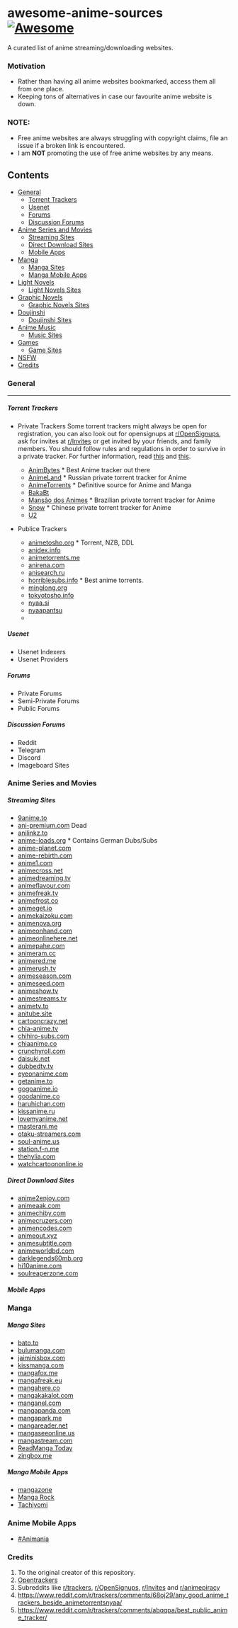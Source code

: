 # awesome-anime-sources [![Awesome](https://cdn.rawgit.com/sindresorhus/awesome/d7305f38d29fed78fa85652e3a63e154dd8e8829/media/badge.svg)](https://github.com/sindresorhus/awesome)

A curated list of anime streaming/downloading websites.

### Motivation

* Rather than having all anime websites bookmarked, access them all from one place.
* Keeping tons of alternatives in case our favourite anime website is down.


### NOTE:

* Free anime websites are always struggling with copyright claims, file an issue if a broken link is encountered.
* I am **NOT** promoting the use of free anime websites by any means.


## Contents
* [General](https://github.com/Tweetus-Bot/awesome-anime-sources/#general)
  * [Torrent Trackers](https://github.com/Tweetus-Bot/awesome-anime-sources/#torrent-trackers)
  * [Usenet](https://github.com/Tweetus-Bot/awesome-anime-sources/#usenet)
  * [Forums](https://github.com/Tweetus-Bot/awesome-anime-sources/#forums)
  * [Discussion Forums](https://github.com/Tweetus-Bot/awesome-anime-sources/#discussion-forums)
* [Anime Series and Movies](https://github.com/Tweetus-Bot/awesome-anime-sources/#anime-series-and-movies)
  * [Streaming Sites](https://github.com/Tweetus-Bot/awesome-anime-sources/#streaming-sites)
  * [Direct Download Sites](https://github.com/Tweetus-Bot/awesome-anime-sources/#direct-download-sites)
  * [Mobile Apps](https://github.com/Tweetus-Bot/awesome-anime-sources/#mobile-apps)
* [Manga](https://github.com/Tweetus-Bot/awesome-anime-sources/#manga)
  * [Manga Sites](https://github.com/Tweetus-Bot/awesome-anime-sources/#manga-sites)
  * [Manga Mobile Apps](https://github.com/Tweetus-Bot/awesome-anime-sources/#manga-mobile-apps)
* [Light Novels](https://github.com/Tweetus-Bot/awesome-anime-sources/#light-novels)
  * [Light Novels Sites](https://github.com/Tweetus-Bot/awesome-anime-sources/#light-novels-sites)
* [Graphic Novels](https://github.com/Tweetus-Bot/awesome-anime-sources/#graphic-novels)
  * [Graphic Novels Sites](https://github.com/Tweetus-Bot/awesome-anime-sources/#graphic-novels-sites)
* [Doujinshi](https://github.com/Tweetus-Bot/awesome-anime-sources/#doujinshi)
  * [Doujinshi Sites](https://github.com/Tweetus-Bot/awesome-anime-sources/#doujinshi-sites)  
* [Anime Music](https://github.com/Tweetus-Bot/awesome-anime-sources/#anime-music)
  * [Music Sites](https://github.com/Tweetus-Bot/awesome-anime-sources/#music-sites)
* [Games](https://github.com/Tweetus-Bot/awesome-anime-sources/#games)
  * [Game Sites](https://github.com/Tweetus-Bot/awesome-anime-sources/#game-sites)
* [NSFW](https://github.com/Tweetus-Bot/awesome-anime-sources/#nsfw.md)  
* [Credits](https://github.com/Tweetus-Bot/awesome-anime-sources/#credits)

### General
______________________________________________________________________________________________________

##### Torrent Trackers
  * Private Trackers 
  Some torrent trackers might always be open for registration, you can also look out for opensignups at [r/OpenSignups](https://www.reddit.com/r/OpenSignups/), ask for invites at [r/Invites](https://www.reddit.com/r/Invites/) or get invited by your friends, and family members. You should follow rules and regulations in order to survive in a private tracker. For further information, read [this](https://wiki.installgentoo.com/wiki/Private_trackers) and [this](https://privatetrackers.fandom.com/wiki/Rules).
  
    * [AnimBytes](https://animebytes.tv/) * Best Anime tracker out there
    * [AnimeLand](http://animeland.su/) * Russian private torrent tracker for Anime
	* [AnimeTorrents](https://animetorrents.me/) * Definitive source for Anime and Manga
	* [BakaBt](https://bakabt.me/)
	* [Mansão dos Animes](https://bt.mdan.org/) * Brazilian private torrent tracker for Anime
	* [Snow](https://www.skyey2.com/) * Chinese private torrent tracker for Anime
	* [U2](https://u2.dmhy.org/)
  * Publice Trackers
    * [animetosho.org](https://animetosho.org) * Torrent, NZB, DDL
    * [anidex.info](https://anidex.info/)
    * [animetorrents.me](https://animetorrents.me/)
    * [anirena.com](https://www.anirena.com/)
    * [anisearch.ru](https://anisearch.ru/)
    * [horriblesubs.info](http://horriblesubs.info/) * Best anime torrents.
    * [minglong.org](http://tracker.minglong.org:8080/)
    * [tokyotosho.info](https://www.tokyotosho.info/)
    * [nyaa.si](https://nyaa.si/)
    * [nyaapantsu](https://nyaa.pantsu.cat/)
	* [](https://www.shanaproject.com/)

##### Usenet
  * Usenet Indexers
  * Usenet Providers

##### Forums
  * Private Forums
  * Semi-Private Forums
  * Public Forums

##### Discussion Forums
  * Reddit
  * Telegram
  * Discord
  * Imageboard Sites
  
### Anime Series and Movies

##### Streaming Sites
  * [9anime.to](https://9anime.to/)
  * [ani-premium.com](http://ani-premium.com/) Dead
  * [anilinkz.to](http://anilinkz.to/)
  * [anime-loads.org](https://www.anime-loads.org/) * Contains German Dubs/Subs
  * [anime-planet.com](https://www.anime-planet.com/)
  * [anime-rebirth.com](http://anime-rebirth.com/)
  * [anime1.com](http://www.anime1.com/)
  * [animecross.net](http://www.animecross.net/)
  * [animedreaming.tv](http://www.animedreaming.tv/)
  * [animeflavour.com](http://animeflavor.com/)
  * [animefreak.tv](http://www.animefreak.tv/)
  * [animefrost.co](http://animefrost.co/)
  * [animeget.io](http://animeget.io/)
  * [animekaizoku.com](https://animekaizoku.com/)
  * [animenova.org](http://animenova.org/)
  * [animeonhand.com](http://www.animeonhand.com/)
  * [animeonlinehere.net](http://animeonlinehere.net/)
  * [animepahe.com](https://animepahe.com/)
  * [animeram.cc](https://ww2.animeram.cc/)
  * [animered.me](http://animered.me/)
  * [animerush.tv](http://www.animerush.tv/)
  * [animeseason.com](http://www.animeseason.com/)
  * [animeseed.com](http://animeseed.com/)
  * [animeshow.tv](http://animeshow.tv/)
  * [animestreams.tv](https://animestreams.tv/)
  * [animetv.to](https://www2.animetv.to/)
  * [anitube.site](https://www.anitube.site/)
  * [cartooncrazy.net](http://ww1.cartooncrazy.net/)
  * [chia-anime.tv](http://www.chia-anime.tv/)
  * [chihiro-subs.com](https://chihiro-subs.com/)
  * [chiaanime.co](http://www.chiaanime.co/)
  * [crunchyroll.com](http://www.crunchyroll.com/)
  * [daisuki.net](https://www.daisuki.net/)
  * [dubbedtv.tv](http://www.dubbedtv.tv/)
  * [eyeonanime.com](http://eyeonanime.com/)
  * [getanime.to](http://getanime.to/)
  * [gogoanime.io](https://www1.gogoanime.sh/)
  * [goodanime.co](http://www.goodanime.co/)
  * [haruhichan.com](http://haruhichan.com/)
  * [kissanime.ru](http://kissanime.ru/)
  * [lovemyanime.net](http://www.lovemyanime.net/)
  * [masterani.me](https://www.masterani.me/)
  * [otaku-streamers.com](https://otaku-streamers.com/)
  * [soul-anime.us](http://www13.soul-anime.us/)
  * [station.f-n.me](https://station.f-n.me/)
  * [thehylia.com](https://anime.thehylia.com/)
  * [watchcartoononline.io](https://www.watchcartoononline.io/)

##### Direct Download Sites
  * [anime2enjoy.com](http://anime2enjoy.com/)
  * [animeaak.com](http://www.animeaak.com/)
  * [animechiby.com](http://www.animechiby.com/)
  * [animecruzers.com](http://animecruzers.com/)
  * [animencodes.com](http://animencodes.com)
  * [animeout.xyz](https://www.animeout.xyz/)
  * [animesubtitle.com](http://animesubtitle.com/)
  * [animeworldbd.com](http://animeworldbd.com)
  * [darklegends60mb.org](http://www.darklegends60mb.org/)
  * [hi10anime.com](http://hi10anime.com/)
  * [soulreaperzone.com](http://www.soulreaperzone.com/)

##### Mobile Apps

### Manga

##### Manga Sites
  * [bato.to](http://bato.to/)
  * [bulumanga.com](http://bulumanga.com/)
  * [jaiminisbox.com](https://jaiminisbox.com/)
  * [kissmanga.com](http://kissmanga.com/)
  * [mangafox.me](https://mangafox.me/)
  * [mangafreak.eu](http://mangafreak.eu/)
  * [mangahere.co](https://www.mangahere.co/)
  * [mangakakalot.com](http://mangakakalot.com/)
  * [manganel.com](http://manganel.com)
  * [mangapanda.com](http://www.mangapanda.com/)
  * [mangapark.me](http://mangapark.me/)
  * [mangareader.net](http://www.mangareader.net/)
  * [mangaseeonline.us](http://mangaseeonline.us/)
  * [mangastream.com](http://mangastream.com/)
  * [ReadManga Today](https://www.readmng.com/)
  * [zingbox.me](http://www.zingbox.me/)

##### Manga Mobile Apps
  * [mangazone](https://play.google.com/store/apps/details?id=com.ng.mangazone&hl=en)
  * [Manga Rock](https://play.google.com/store/apps/details?id=com.notabasement.mangarock.android.titan)
  * [Tachiyomi](https://github.com/inorichi/tachiyomi)
   

### Anime Mobile Apps
* [#Animania](http://www.mobi24.net/#anime)

### Credits
1. To the original creator of this repository.
2. [Opentrackers](https://opentrackers.org/category/anime/)
3. Subreddits like [r/trackers](https://www.reddit.com/r/trackers), [r/OpenSignups](https://www.reddit.com/r/OpenSignups/), [r/Invites](https://www.reddit.com/r/Invites/) and [r/animepiracy]()
4. https://www.reddit.com/r/trackers/comments/68oj29/any_good_anime_trackers_beside_animetorrentsnyaa/
5. https://www.reddit.com/r/trackers/comments/abqqpa/best_public_anime_tracker/
